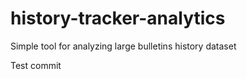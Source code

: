 history-tracker-analytics
=========================

Simple tool for analyzing large bulletins history dataset

Test commit